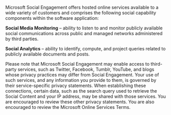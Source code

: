 Microsoft Social Engagement offers hosted online services available to a wide variety of customers and comprises the following social capability components within the software application:  
  
**Social Media Monitoring** – ability to listen to and monitor publicly available social communications across public and managed networks administered by third parties.  
  
**Social Analytics** – ability to identify, compute, and project queries related to publicly available documents and posts.  
  
 Please note that Microsoft Social Engagement may enable access to third-party services, such as Twitter, Facebook, Tumblr, YouTube, and blogs whose privacy practices may differ from Social Engagement. Your use of such services, and any information you provide to them, is governed by their service-specific privacy statements. When establishing these connections, certain data, such as the search query used to retrieve the Social Content and your IP address, may be shared with those services. You are encouraged to review these other privacy statements. You are also encouraged to review the Microsoft Online Services Terms.